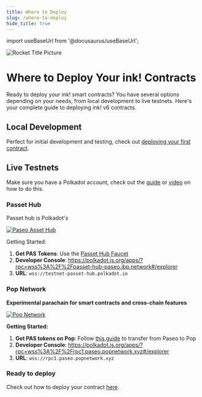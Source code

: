 ```yaml
---
title: Where to Deploy
slug: /where-to-deploy
hide_title: true
---
```


import useBaseUrl from '@docusaurus/useBaseUrl';

![Rocket Title Picture](/img/title/rocket.svg)

# Where to Deploy Your ink! Contracts

Ready to deploy your ink! smart contracts? You have several options depending on your needs, from local development to live testnets. Here's your complete guide to deploying ink! v6 contracts.

## Local Development

Perfect for initial development and testing, check out [deploying your first contract](./../getting-started/deploying.md).

## Live Testnets

Make sure you have a Polkadot account, check out the [guide](https://support.polkadot.network/support/solutions/articles/65000098878-how-to-create-a-dot-account) or [video](https://www.youtube.com/watch?v=DNU0p5G0Gqc) on how to do this.

### Passet Hub
Passet hub is Polkadot's 

<div className="grid grid-cols-3 gap-4 mb-4">
    <a href="https://polkadot.js.org/apps/?rpc=wss%3A%2F%2Ftestnet-passet-hub.polkadot.io">
        <img src={useBaseUrl('/img/chains/passethub.svg')} alt="Paseo Asset Hub" className="w-full h-full mx-auto mix-blend-lighten max-h-[48px]" />
    </a>
</div>

Getting Started:
1. **Get PAS Tokens**: Use the [Passet Hub Faucet](https://faucet.polkadot.io/?parachain=1111)
2. **Developer Console**: https://polkadot.js.org/apps/?rpc=wss%3A%2F%2Fpasset-hub-paseo.ibp.network#/explorer
3. **URL**: `wss://testnet-passet-hub.polkadot.io`

### Pop Network
**Experimental parachain for smart contracts and cross-chain features**

<div className="grid grid-cols-3 gap-4 mb-4">
    <a href="https://polkadot.js.org/apps/?rpc=wss%3A%2F%2Frpc2.paseo.popnetwork.xyz">
        <img src={useBaseUrl('/img/chains/polkadot-pop-network.svg')} alt="Pop Network" className="w-auto h-[48px] mx-auto mix-blend-lighten" />
    </a>
</div>

**Getting Started:**
1. **Get PAS tokens on Pop**: Follow [this guide](https://learn.onpop.io/contracts/guides/bridge-tokens-to-pop-network) to transfer from Paseo to Pop
2. **Developer Console**: https://polkadot.js.org/apps/?rpc=wss%3A%2F%2Frpc1.paseo.popnetwork.xyz#/explorer
3. **URL**: `wss://rpc1.paseo.popnetwork.xyz`

### Ready to deploy

Check out how to deploy your contract [here](../getting-started/deploying.md).
